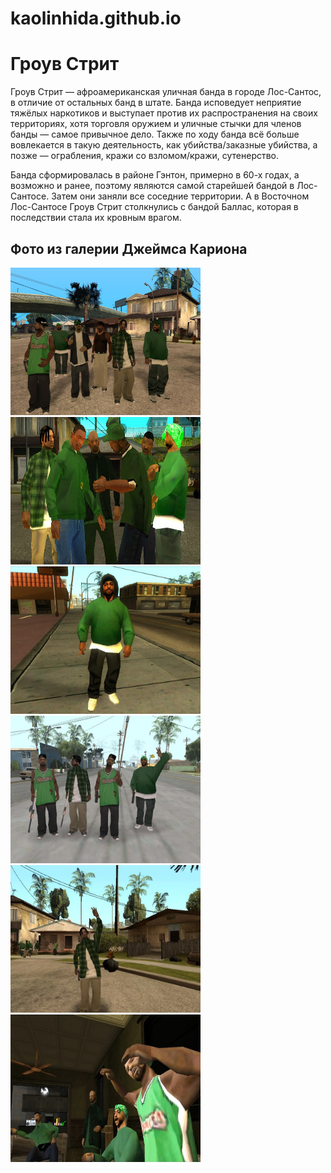 # kaolinhida.github.io


<html>
 <head>
  <title>История Гроув Стрит</title>
 </head>
 <body>
  <h1>Гроув Стрит</h1>
 <p>
 Гроув Стрит — афроамериканская уличная банда в городе Лос-Сантос, в отличие от остальных банд в штате. 
 Банда исповедует неприятие тяжёлых наркотиков и выступает против их распространения на своих территориях, 
 хотя торговля оружием и уличные стычки для членов банды — самое привычное дело. 
 Также по ходу банда всё больше вовлекается в такую деятельность, как убийства/заказные убийства, 
 а позже — ограбления, кражи со взломом/кражи, сутенерство. </p>
 <p>
 Банда сформировалась в районе Гэнтон, примерно в 60-х годах, а возможно и ранее, 
 поэтому являются самой старейшей бандой в Лос-Сантосе. 
 Затем они заняли все соседние территории. А в Восточном Лос-Сантосе Гроув Стрит столкнулись с бандой Баллас, 
 которая в последствии стала их кровным врагом. </p>
 <div class="container">
  <h2> Фото из галерии Джеймса Кариона</h2>
  <p></p> 
  <img src="Безым234янный.png" class="float-left"  width="304" height="236"> 
  <img src="Безымянный.png" class="float-left"  width="304" height="236"> 
   <img src="Безымянн1ый.png" class="float-left"  width="304" height="236"> 
   <img src="Безымянны2й.png" class="float-left"  width="304" height="236"> 
   <img src="Безымянн2222ый.png" class="float-left"  width="304" height="236"> 
   <img src="Безымянн2223ый.png" class="float-centr"  width="304" height="236"> 
</div>
 </body>
</html>

